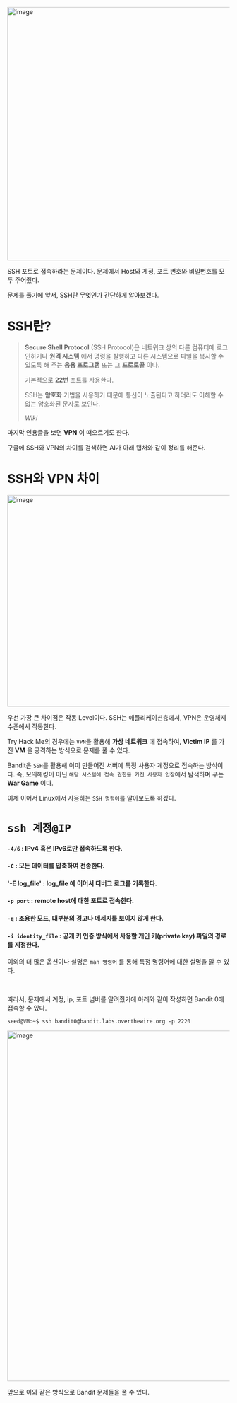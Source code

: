 [<img width="856" height="573" alt="image" src="https://github.com/user-attachments/assets/70c9bdfe-f24c-4cd3-ab5f-40a595c39bb7" />
](https://overthewire.org/wargames/bandit/bandit0.html)

SSH 포트로 접속하라는 문제이다. 문제에서 Host와 계정, 포트 번호와 비밀번호를 모두 주어줬다.

문제를 풀기에 앞서, SSH란 무엇인가 간단하게 알아보겠다.

# SSH란?
> **Secure Shell Protocol** (SSH Protocol)은 네트워크 상의 다른 컴퓨터에 로그인하거나 **원격 시스템** 에서 명령을 실행하고 다른 시스템으로 파일을 복사할 수 있도록 해 주는 **응용 프로그램** 또는 그 **프로토콜** 이다.
>
> 기본적으로 **22번** 포트를 사용한다.
>
> SSH는 **암호화** 기법을 사용하기 때문에 통신이 노출된다고 하더라도 이해할 수 없는 암호화된 문자로 보인다.
>
> _Wiki_

마지막 인용글을 보면 **VPN** 이 떠오르기도 한다.

구글에 SSH와 VPN의 차이를 검색하면 AI가 아래 캡처와 같이 정리를 해준다.

# SSH와 VPN 차이
<img width="826" height="479" alt="image" src="https://github.com/user-attachments/assets/e788ae82-d8bc-418c-866a-cfa7794daeb1" />

우선 가장 큰 차이점은 작동 Level이다. SSH는 애플리케이션층에서, VPN은 운영체제 수준에서 작동한다.

Try Hack Me의 경우에는 `VPN`을 활용해 **가상 네트워크** 에 접속하여, **Victim IP** 를 가진 **VM** 을 공격하는 방식으로 문제를 풀 수 있다.

Bandit은 `SSH`를 활용해 이미 만들어진 서버에 특정 사용자 계정으로 접속하는 방식이다. 즉, 모의해킹이 아닌 `해당 시스템에 접속 권한을 가진 사용자 입장`에서 탐색하며 푸는 **War Game** 이다.

이제 이어서 Linux에서 사용하는 `SSH 명령어`를 알아보도록 하겠다.

# ```ssh 계정@IP```

#### `-4/6` : IPv4 혹은 IPv6로만 접속하도록 한다.
#### `-C` : 모든 데이터를 압축하여 전송한다.
#### '-E log_file' : log_file 에 이어서 디버그 로그를 기록한다.
#### `-p port` : remote host에 대한 포트로 접속한다.
#### `-q` : 조용한 모드, 대부분의 경고나 메세지를 보이지 않게 한다.
#### `-i identity_file` : 공개 키 인증 방식에서 사용할 개인 키(private key) 파일의 경로를 지정한다.

이외의 더 많은 옵션이나 설명은 ```man 명령어``` 를 통해 특정 명령어에 대한 설명을 알 수 있다.

<br>

따라서, 문제에서 계정, ip, 포트 넘버를 알려줬기에 아래와 같이 작성하면 Bandit 0에 접속할 수 있다.

```seed@VM:~$ ssh bandit0@bandit.labs.overthewire.org -p 2220```

<img width="1328" height="793" alt="image" src="https://github.com/user-attachments/assets/2b8f381a-ecd7-4d58-8306-9bd1396874bf" />

앞으로 이와 같은 방식으로 Bandit 문제들을 풀 수 있다.
